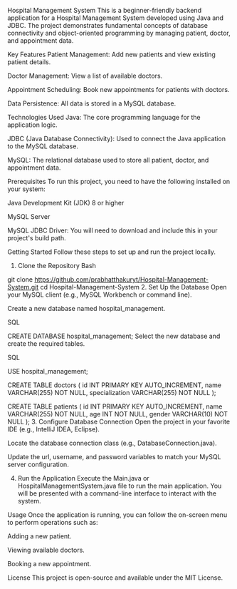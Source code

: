 Hospital Management System
This is a beginner-friendly backend application for a Hospital Management System developed using Java and JDBC. The project demonstrates fundamental concepts of database connectivity and object-oriented programming by managing patient, doctor, and appointment data.

Key Features
Patient Management: Add new patients and view existing patient details.

Doctor Management: View a list of available doctors.

Appointment Scheduling: Book new appointments for patients with doctors.

Data Persistence: All data is stored in a MySQL database.

Technologies Used
Java: The core programming language for the application logic.

JDBC (Java Database Connectivity): Used to connect the Java application to the MySQL database.

MySQL: The relational database used to store all patient, doctor, and appointment data.

Prerequisites
To run this project, you need to have the following installed on your system:

Java Development Kit (JDK) 8 or higher

MySQL Server

MySQL JDBC Driver: You will need to download and include this in your project's build path.

Getting Started
Follow these steps to set up and run the project locally.

1. Clone the Repository
Bash

git clone https://github.com/prabhatthakuryt/Hospital-Management-System.git
cd Hospital-Management-System
2. Set Up the Database
Open your MySQL client (e.g., MySQL Workbench or command line).

Create a new database named hospital_management.

SQL

CREATE DATABASE hospital_management;
Select the new database and create the required tables.

SQL

USE hospital_management;

CREATE TABLE doctors (
    id INT PRIMARY KEY AUTO_INCREMENT,
    name VARCHAR(255) NOT NULL,
    specialization VARCHAR(255) NOT NULL
);

CREATE TABLE patients (
    id INT PRIMARY KEY AUTO_INCREMENT,
    name VARCHAR(255) NOT NULL,
    age INT NOT NULL,
    gender VARCHAR(10) NOT NULL
);
3. Configure Database Connection
Open the project in your favorite IDE (e.g., IntelliJ IDEA, Eclipse).

Locate the database connection class (e.g., DatabaseConnection.java).

Update the url, username, and password variables to match your MySQL server configuration.

4. Run the Application
Execute the Main.java or HospitalManagementSystem.java file to run the main application. You will be presented with a command-line interface to interact with the system.

Usage
Once the application is running, you can follow the on-screen menu to perform operations such as:

Adding a new patient.

Viewing available doctors.

Booking a new appointment.

License
This project is open-source and available under the MIT License.








